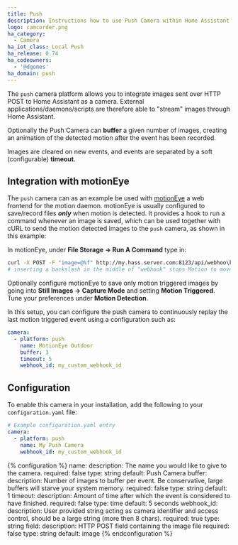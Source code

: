 ```yaml
---
title: Push
description: Instructions how to use Push Camera within Home Assistant.
logo: camcorder.png
ha_category:
  - Camera
ha_iot_class: Local Push
ha_release: 0.74
ha_codeowners:
  - '@dgomes'
ha_domain: push
---
```


The `push` camera platform allows you to integrate images sent over HTTP POST to Home Assistant as a camera. External applications/daemons/scripts are therefore able to "stream" images through Home Assistant.

Optionally the Push Camera can **buffer** a given number of images, creating an animation of the detected motion after the event has been recorded.

Images are cleared on new events, and events are separated by a soft (configurable) **timeout**.

## Integration with motionEye

The `push` camera can as an example be used with [motionEye](https://github.com/ccrisan/motioneye/wiki) a web frontend for the motion daemon. motionEye is usually configured to save/record files ***only*** when motion is detected. It provides a hook to run a command whenever an image is saved, which can be used together with cURL to send the motion detected images to the `push` camera, as shown in this example:

In motionEye, under **File Storage -> Run A Command** type in:
```bash
curl -X POST -F "image=@%f" http://my.hass.server.com:8123/api/webhoo\k/my_custom_webhook_id
# inserting a backslash in the middle of "webhook" stops Motion to move the command to a webhook
```

Optionally configure motionEye to save only motion triggered images by going into **Still Images -> Capture Mode** and setting **Motion Triggered**. Tune your preferences under **Motion Detection**.

In this setup, you can configure the push camera to continuously replay the last motion triggered event using a configuration such as:

```yaml
camera:
  - platform: push
    name: MotionEye Outdoor
    buffer: 3
    timeout: 5
    webhook_id: my_custom_webhook_id
```

## Configuration

To enable this camera in your installation, add the following to your `configuration.yaml` file:

```yaml
# Example configuration.yaml entry
camera:
  - platform: push
    name: My Push Camera
    webhook_id: my_custom_webhook_id
```

{% configuration %}
name:
  description:  The name you would like to give to the camera.
  required: false
  type: string
  default: Push Camera
buffer:
  description: Number of images to buffer per event. Be conservative, large buffers will starve your system memory.
  required: false
  type: string
  default: 1
timeout:
  description: Amount of time after which the event is considered to have finished.
  required: false
  type: time
  default: 5 seconds
webhook_id:
  description: User provided string acting as camera identifier and access control, should be a large string (more then 8 chars).
  required: true
  type: string
field:
  description: HTTP POST field containing the image file
  required: false
  type: string
  default: image
{% endconfiguration %}
